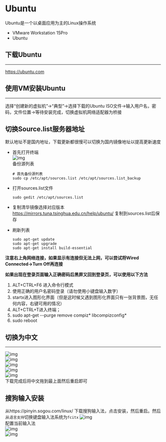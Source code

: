 Ubuntu
===
Ubuntu是一个以桌面应用为主的Linux操作系统   

* VMware Workstation 15Pro
* Ubuntu 

## 下载Ubuntu
***
https://ubuntu.com

## 使用VM安装Ubuntu
***
选择“创建新的虚拟机”->“典型”->选择下载的Ubuntu ISO文件->输入用户名，密码，文件位置->等待安装完成，切换虚拟机网络适配器为桥接

## 切换Source.list服务器地址
默认地址不是国内地址，下载更新都很慢可以切换为国内镜像地址以提高更新速度  
* 首先打开终端  
  ![img](img/img4.png)  
  备份源列表
  ```
  # 首先备份源列表
  sudo cp /etc/apt/sources.list /etc/apt/sources.list_backup
  ```
  
* 打开sources.list文件
  ```
  sudo gedit /etc/apt/sources.list 
  ```
  
* 复制清华镜像选择对应版本 https://mirrors.tuna.tsinghua.edu.cn/help/ubuntu/ 复制到sources.list后保存

* 刷新列表
  ```
  sudo apt-get update
  sudo apt-get upgrade
  sudo apt-get install build-essential
  ```
**注意右上角网络连接，如果显示有连接但无法上网，可以尝试将Wired Connected->Turn Off再连接**

**如果出现在登录页面输入正确密码后黑屏又回到登录页，可以使用以下方法**

1. ALT+CTRL+F6 进入命令行模式
2. 使用正确的用户名密码登录（请勿使用小键盘输入数字）
3. startx进入图形化界面（但是这时候又遇到图形化界面只有一张背景图，无任何内容，右键可用的情况）
4. ALT+CTRL+T进入终端；
5. sudo apt-get --purge remove compiz* libcompizconfig*
6. sudo reboot

## 切换为中文
***
![img](img/img1.png)  
![img](img/img2.png)  
![img](img/img3.png)  
![img](img/img5.png)  
![img](img/img6.png)  
下载完成后将中文拖到最上面然后重启即可

## 搜狗输入安装
从https://pinyin.sogou.com/linux/ 下载搜狗输入法，点击安装，然后重启。然后从`语言支持`切换键盘输入法系统为`fcitx`
![img](img/img7.png)  
配置当前输入法  
![img](img/img8.png)  
![img](img/img9.png) 
